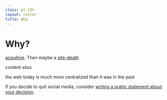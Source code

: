 ```yaml
---
class: pl-15%
layout: center
title: Why
---
```


<h1>Why?</h1>

<Transform scale="0.9">

<Citation
  author="Dave Heinemann"
  citeHref="https://dheinemann.com/this-is-not-the-web-ive-known/"
  citeText="This is not the Web I've Known">
  <template v-slot:quote>
    <p slot="quote">
    Even in the days of MySpace, users enjoyed a level of <strong class="color:accent">control</strong> over their personal pages not seen today, with the ability to change the CSS and background image to their liking. Unfortunately, those times are largely behind us now—lost somewhere in the mid-2000s.<br>
    In the Facebook era, everybody shares the same sterile profile, with the only avenues for <strong class="color:accent">self-expression</strong> being the photos and comments that they post.
    </p>
  </template>
</Citation>

[acquihire](https://indieweb.org/acquihire). Then maybe a [site-death](https://indieweb.org/site-deaths)

content silos

the web today is much more centralized than it was in the past

<Citation
  author="OsakaSyndrome"
  citeHref="https://www.youtube.com/watch?v=nRcdgXlpp1I"
  citeText="I Miss Forums (And the Decentralized Internet)">
  <template v-slot:quote>
    <p slot="quote">
    todo
    </p>
  </template>
</Citation>

If you decide to quit social media, consider [writing a public statement about your decision](https://indieweb.org/silo-quits).

</Transform>

<!--
Reclaim your content and self host.

First, using your own domain gives you control over where people find and interact with you online. When you migrate to a new hosting provider or CMS, if your site stays on the same domain, everyone will still find you, regardless of whether they follow your site in a reader, land directly on your permalinks from other sites or search engines, or even type your domain directly into a browser.

Second, they say that change is the only constant, and web sites are no exception. Whether you stick with a host or CMS for a year, a decade, or a century, you're likely to change something eventually. When you do, you'll need usable access to all of your existing data. This includes export and import, data formats and standards, tools, protocols, permissions, rate limits, and more.

https://indieweb.org/own_your_data#Why

https://indieweb.org/why

In business terms, an acquihire is an act/instance of one company (typically a silo) buying out another company primarily for the skills and expertise of its staff rather than for the products or services it supplies.

https://indieweb.org/silo

https://indieweb.org/monoculture

A silo or web content hosting silo (AKA walled garden), in the context of the IndieWeb, is a centralized web site (like most social media) typically owned by a for-profit corporation that stakes some claim to content contributed to it and restricts access in some way (has walls).

Silos are characterized by the following:

- require you to create an account specific to that site to use it (silo identity)
- allow you to interact on the site only with others with accounts on the site (silo contacts / social network)
- allows you to post some type of content (text, hypertext, images, video)
- and typically one or more of the following:
  - an access wall that prevents indexing of (at least some of the) content you contribute
  - a restrictive terms of service (TOS)
  - claims some ownership or license to any content you create within the silo
  - restricts your ability to import/export your content, or content about your content (e.g. comments, tags)

killed by google

https://goodbye.domains/

https://killedbygoogle.com/

https://gcemetery.co/

[All social media is inevitably doomed](https://youtu.be/X3SrZuH00GQ?si=Zzh7mG5DSzwnLHkk&t=319).

[incredible journey](https://youtu.be/X3SrZuH00GQ?si=w7z4klPDTSO9pTaX&t=358).
-->
